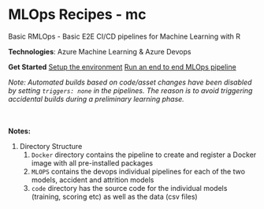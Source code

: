 # MLOps Recipes - mc

Basic RMLOps - Basic E2E CI/CD pipelines for Machine Learning with R


__Technologies__: Azure Machine Learning & Azure Devops

__Get Started__
[Setup the environment](docs/Setup.md)
[Run an end to end MLOps pipeline](docs/StartBaseScenario.md)

_Note: Automated builds based on code/asset changes have been disabled by setting `triggers: none` in the pipelines. The reason is to avoid triggering accidental builds during a preliminary learning phase._

<BR><br>__Notes:__
1. Directory Structure
    1. `Docker` directory contains the pipeline to create and register a Docker image with all pre-installed packages
    2. `MLOPS` contains the devops individual pipelines for each of the two models, accident and attrition models
    3. `code` directory has the source code for the individual models (training, scoring etc) as well as the data (csv files)
   